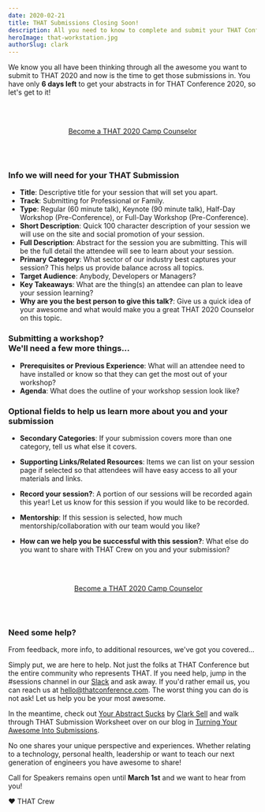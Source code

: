 ```yaml
---
date: 2020-02-21
title: THAT Submissions Closing Soon!
description: All you need to know to complete and submit your THAT Conference 2020 submissions!
heroImage: that-workstation.jpg
authorSlug: clark
---
```



We know you all have been thinking through all the awesome you want to submit to THAT 2020 and now is the time to get those submissions in. You have only **6 days left** to get your abstracts in for THAT Conference 2020, so let's get to it!


<div style="text-align: center; padding: 3rem 0;">
  <a href="/wi/call-for-counselors" class="linkButton" target="_blank">
    Become a THAT 2020 Camp Counselor
  </a>
</div>

### Info we will need for your THAT Submission

- **Title**: Descriptive title for your session that will set you apart.
- **Track**: Submitting for Professional or Family.
- **Type**: Regular (60 minute talk), Keynote (90 minute talk), Half-Day Workshop (Pre-Conference), or Full-Day Workshop (Pre-Conference).
- **Short Description**: Quick 100 character description of your session we will use on the site and social promotion of your session.
- **Full Description**: Abstract for the session you are submitting. This will be the full detail the attendee will see to learn about your session.
- **Primary Category**: What sector of our industry best captures your session? This helps us provide balance across all topics.
- **Target Audience**: Anybody, Developers or Managers?
- **Key Takeaways**: What are the thing(s) an attendee can plan to leave your session learning?
- **Why are you the best person to give this talk?**: Give us a quick idea of your awesome and what would make you a great THAT 2020 Counselor on this topic.


### Submitting a workshop?<br/>We'll need a few more things...

- **Prerequisites or Previous Experience**: What will an attendee need to have installed or know so that they can get the most out of your workshop?
- **Agenda**: What does the outline of your workshop session look like?


### Optional fields to help us learn more about you and your submission

- **Secondary Categories**: If your submission covers more than one category, tell us what else it covers.
- **Supporting Links/Related Resources**: Items we can list on your session page if selected so that attendees will have easy access to all your materials and links.
- **Record your session?**: A portion of our sessions will be recorded again this year! Let us know for this session if you would like to be recorded.
- **Mentorship**: If this session is selected, how much mentorship/collaboration with our team would you like?
- **How can we help you be successful with this session?**: What else do you want to share with THAT Crew on you and your submission?
  

  <div style="text-align: center; padding: 3rem 0;">
    <a href="/wi/call-for-counselors" class="linkButton" target="_blank">
      Become a THAT 2020 Camp Counselor
    </a>
  </div>

### Need some help?

From feedback, more info, to additional resources, we've got you covered...

Simply put, we are here to help. Not just the folks at THAT Conference but the entire community who represents THAT. If you need help, jump in the #sessions channel in our [Slack](http://thatconference.emlnk1.com/lt.php?s=36ba522f8da89f6c32f1f01562c23875&i=21A48A1A273) and ask away. If you'd rather email us, you can reach us at [hello@thatconference.com](mailto:hello@thatconference.com). The worst thing you can do is not ask! Let us help you be your most awesome.

In the meantime, check out [Your Abstract Sucks](http://thatconference.emlnk1.com/lt.php?s=36ba522f8da89f6c32f1f01562c23875&i=21A48A1A274) by [Clark Sell](http://thatconference.emlnk1.com/lt.php?s=36ba522f8da89f6c32f1f01562c23875&i=21A48A1A275) and walk through THAT Submission Worksheet over on our blog in [Turning Your Awesome Into Submissions](https://www.thatconference.com/blog/turning-your-awesome-into-submissions).

No one shares your unique perspective and experiences. Whether relating to a technology, personal health, leadership or want to teach our next generation of engineers you have awesome to share!

Call for Speakers remains open until **March 1st** and we want to hear from you!

❤️ THAT Crew
